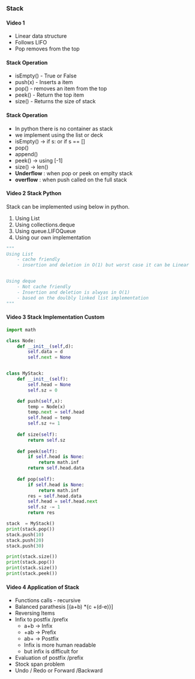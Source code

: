 ###                  Stack

#### Video 1 
- Linear data structure
- Follows LIFO
- Pop removes from the top 

#### Stack Operation 
- isEmpty() - True or False 
- push(x)   - Inserts a item 
- pop()     - removes an item from the top 
- peek()    - Return the top item
- size()    - Returns the size of stack 

#### Stack Operation 
- In python there is no container as stack
- we implement using the list or deck
- isEmpty() -> if s: or if s == []
- pop()
- append()
- peek() -> using [-1]
- size() -> len()
- **Underflow** : when pop or peek on emplty stack
- **overflow**  : when push called on the full stack

#### Video 2 Stack Python 
Stack can be implemented using below in python.
1. Using List 
2. Using collections.deque
3. Using queue.LIFOQueue
4. Using our own implementation 

```python
"""
Using List 
    - cache friendly 
    - insertion and deletion in O(1) but worst case it can be Linear


Using deque
    - Not cache friendly 
    - Insertion and deletion is alwyas in O(1)
    - based on the doulbly linked list implementation 
"""
```

#### Video 3 Stack Implementation Custom 
```python 
import math

class Node:
    def __init__(self,d):
        self.data = d
        self.next = None


class MyStack:
    def __init__(self):
        self.head = None 
        self.sz = 0

    def push(self,x):
        temp = Node(x)
        temp.next = self.head
        self.head = temp
        self.sz += 1
    
    def size(self):
        return self.sz
    
    def peek(self):
        if self.head is None:
            return math.inf
        return self.head.data
    
    def pop(self):
        if self.head is None:
            return math.inf
        res = self.head.data
        self.head = self.head.next
        self.sz -= 1
        return res

stack  = MyStack()
print(stack.pop())
stack.push(10)
stack.push(20)
stack.push(30)

print(stack.size())
print(stack.pop())
print(stack.size())
print(stack.peek())

```

#### Video 4 Application of Stack 
- Functions calls - recursive 
- Balanced parathesis [(a+b) *{c +(d-e)}]
- Reversing Items 
- Infix to postfix /prefix 
    - a+b -> Infix
    - +ab -> Prefix
    - ab+ -> Postfix
    - Infix is more human readable
    - but infix is difficult for 
- Evaluation of postfix /prefix
- Stock span problem 
- Undo / Redo or Forward /Backward 